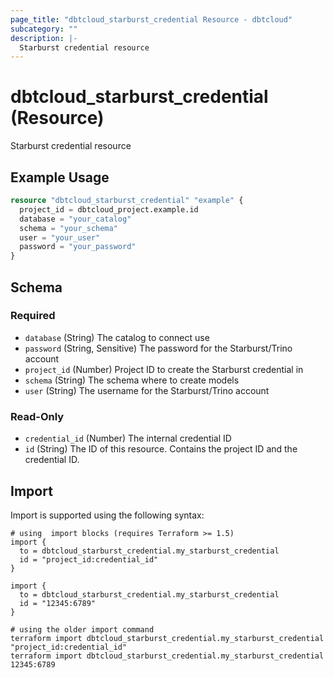 ```yaml
---
page_title: "dbtcloud_starburst_credential Resource - dbtcloud"
subcategory: ""
description: |-
  Starburst credential resource
---
```


# dbtcloud_starburst_credential (Resource)


Starburst credential resource

## Example Usage

```terraform
resource "dbtcloud_starburst_credential" "example" {
  project_id = dbtcloud_project.example.id
  database = "your_catalog"
  schema = "your_schema"
  user = "your_user"
  password = "your_password"
}
```

<!-- schema generated by tfplugindocs -->
## Schema

### Required

- `database` (String) The catalog to connect use
- `password` (String, Sensitive) The password for the Starburst/Trino account
- `project_id` (Number) Project ID to create the Starburst credential in
- `schema` (String) The schema where to create models
- `user` (String) The username for the Starburst/Trino account

### Read-Only

- `credential_id` (Number) The internal credential ID
- `id` (String) The ID of this resource. Contains the project ID and the credential ID.

## Import

Import is supported using the following syntax:

```shell
# using  import blocks (requires Terraform >= 1.5)
import {
  to = dbtcloud_starburst_credential.my_starburst_credential
  id = "project_id:credential_id"
}

import {
  to = dbtcloud_starburst_credential.my_starburst_credential
  id = "12345:6789"
}

# using the older import command
terraform import dbtcloud_starburst_credential.my_starburst_credential "project_id:credential_id"
terraform import dbtcloud_starburst_credential.my_starburst_credential 12345:6789
```
